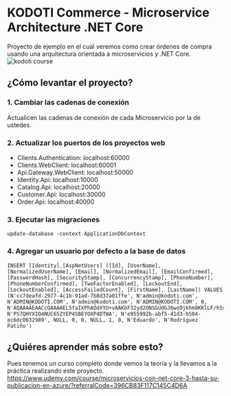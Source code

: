# KODOTI Commerce - Microservice Architecture .NET Core
Proyecto de ejemplo en el cual veremos como crear órdenes de compra usando una arquitectura orientada a microservicios y .NET Core.
![kodoti course](https://anexsoft.com/storage/app/media/common/kodoti-microservice-architecture.jpg "Curso de Microservicios con .NET Core")

## ¿Cómo levantar el proyecto?
### 1. Cambiar las cadenas de conexión
Actualicen las cadenas de conexión de cada Microservicio por la de ustedes.

### 2. Actualizar los puertos de los proyectos web
* Clients.Authentication: localhost:60000
* Clients.WebClient: localhost:60001
* Api.Gateway.WebClient: localhost:50000
* Identity.Api: localhost:10000
* Catalog.Api: localhost:20000
* Customer.Api: localhost:30000
* Order.Api: localhost:40000

### 3. Ejecutar las migraciones
```
update-database -context ApplicationDbContext
```

### 4. Agregar un usuario por defecto a la base de datos
```
INSERT [Identity].[AspNetUsers] ([Id], [UserName], [NormalizedUserName], [Email], [NormalizedEmail], [EmailConfirmed], [PasswordHash], [SecurityStamp], [ConcurrencyStamp], [PhoneNumber], [PhoneNumberConfirmed], [TwoFactorEnabled], [LockoutEnd], [LockoutEnabled], [AccessFailedCount], [FirstName], [LastName]) VALUES (N'cc7deafd-2977-4c1b-91ad-7b8d37a01ffe', N'admin@kodoti.com', N'ADMIN@KODOTI.COM', N'admin@kodoti.com', N'ADMIN@KODOTI.COM', 0, N'AQAAAAEAACcQAAAAEL5faIXPhAOdXYU+vAAKbF32yd2ONSGUdGJ6wo9jkhm8KKlLF/h5x0zjJbcPKt8WYg==', N'PS7QHYXIO4NUC65ZYEP4SBEYOXP4DTWA', N'e955992b-abf5-41d3-b504-ec6dc0632989', NULL, 0, 0, NULL, 1, 0, N'Eduardo', N'Rodríguez Patiño')
```

## ¿Quiéres aprender más sobre esto?
Pues tenemos un curso completo donde vemos la teoría y la llevamos a la práctica realizando este proyecto.
https://www.udemy.com/course/microservicios-con-net-core-3-hasta-su-publicacion-en-azure/?referralCode=396CB83F117C145C4D6A
